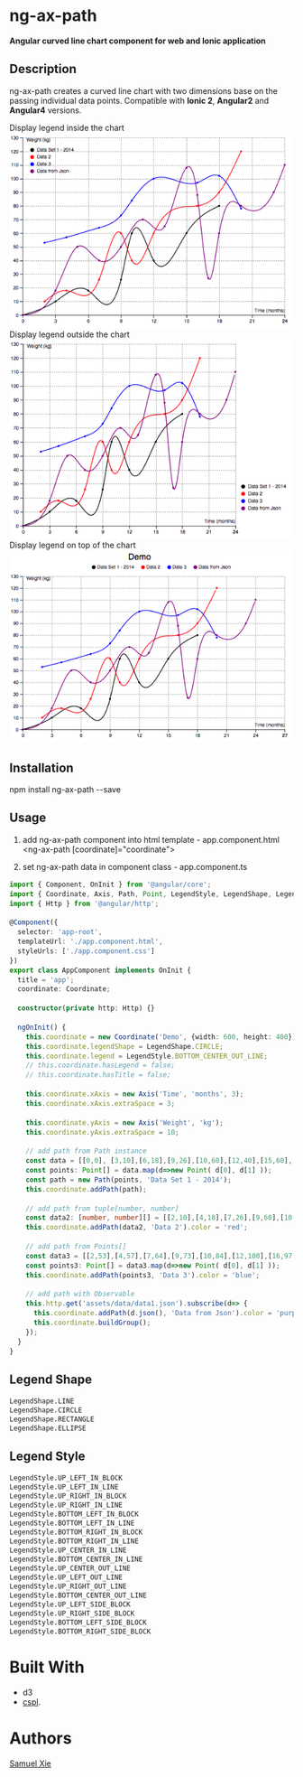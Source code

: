 # ng-ax-path
**Angular curved line chart component for web and Ionic application**

## Description
ng-ax-path creates a curved line chart with two dimensions base on the passing individual data points. 
Compatible with __Ionic 2__, __Angular2__ and __Angular4__ versions.

Display legend inside the chart
<img src="https://github.com/samcodex/ng-ax-path/blob/master/assets/chart_legend_in_block.png" alt="Legend_In_Block" width="500px"/>
<br/>
Display legend outside the chart
<img src="https://github.com/samcodex/ng-ax-path/blob/master/assets/chart_legend_out_block.png" alt="Legend_Out_Block" width="500px"/>
<br/>
Display legend on top of the chart
<img src="https://github.com/samcodex/ng-ax-path/blob/master/assets/chart_title_legend_out_center.png" alt="Legend_Out_Center" width="500px"/>

## Installation
npm install ng-ax-path --save

## Usage

1. add ng-ax-path component into html template - app.component.html
<ng-ax-path [coordinate]="coordinate"></ng-ax-path>

2. set ng-ax-path data in component class - app.component.ts
```ts
import { Component, OnInit } from '@angular/core';
import { Coordinate, Axis, Path, Point, LegendStyle, LegendShape, Legend } from 'ng-ax-path';
import { Http } from '@angular/http';

@Component({
  selector: 'app-root',
  templateUrl: './app.component.html',
  styleUrls: ['./app.component.css']
})
export class AppComponent implements OnInit {
  title = 'app';
  coordinate: Coordinate;

  constructor(private http: Http) {}

  ngOnInit() {
    this.coordinate = new Coordinate('Demo', {width: 600, height: 400});
    this.coordinate.legendShape = LegendShape.CIRCLE;
    this.coordinate.legend = LegendStyle.BOTTOM_CENTER_OUT_LINE;
    // this.coordinate.hasLegend = false;
    // this.coordinate.hasTitle = false;

    this.coordinate.xAxis = new Axis('Time', 'months', 3);
    this.coordinate.xAxis.extraSpace = 3;

    this.coordinate.yAxis = new Axis('Weight', 'kg');
    this.coordinate.yAxis.extraSpace = 10;

    // add path from Path instance
    const data = [[0,0], [3,10],[6,18],[9,26],[10,60],[12,40],[15,60],[18,80]];
    const points: Point[] = data.map(d=>new Point( d[0], d[1] ));
    const path = new Path(points, 'Data Set 1 - 2014');
    this.coordinate.addPath(path);

    // add path from tuple[number, number]
    const data2: [number, number][] = [[2,10],[4,18],[7,26],[9,60],[10,40],[12,60],[16,80], [18,90], [20,120]];
    this.coordinate.addPath(data2, 'Data 2').color = 'red';

    // add path from Points[]
    const data3 = [[2,53],[4,57],[7,64],[9,73],[10,84],[12,100],[16,97], [18,102], [20,78]];
    const points3: Point[] = data3.map(d=>new Point( d[0], d[1] ));
    this.coordinate.addPath(points3, 'Data 3').color = 'blue';

    // add path with Observable
    this.http.get('assets/data/data1.json').subscribe(d=> {
      this.coordinate.addPath(d.json(), 'Data from Json').color = 'purple';
      this.coordinate.buildGroup();
    });
  }
}
```

## Legend Shape
```
LegendShape.LINE
LegendShape.CIRCLE
LegendShape.RECTANGLE
LegendShape.ELLIPSE
```

## Legend Style
```
LegendStyle.UP_LEFT_IN_BLOCK
LegendStyle.UP_LEFT_IN_LINE
LegendStyle.UP_RIGHT_IN_BLOCK
LegendStyle.UP_RIGHT_IN_LINE
LegendStyle.BOTTOM_LEFT_IN_BLOCK
LegendStyle.BOTTOM_LEFT_IN_LINE
LegendStyle.BOTTOM_RIGHT_IN_BLOCK
LegendStyle.BOTTOM_RIGHT_IN_LINE
LegendStyle.UP_CENTER_IN_LINE
LegendStyle.BOTTOM_CENTER_IN_LINE
LegendStyle.UP_CENTER_OUT_LINE
LegendStyle.UP_LEFT_OUT_LINE
LegendStyle.UP_RIGHT_OUT_LINE
LegendStyle.BOTTOM_CENTER_OUT_LINE
LegendStyle.UP_LEFT_SIDE_BLOCK
LegendStyle.UP_RIGHT_SIDE_BLOCK
LegendStyle.BOTTOM_LEFT_SIDE_BLOCK
LegendStyle.BOTTOM_RIGHT_SIDE_BLOCK
```

# Built With
- d3
- [cspl](https://github.com/kuckir/CSPL.js).

# Authors
[Samuel Xie](mailto:xie.samuel@gmail.com)
